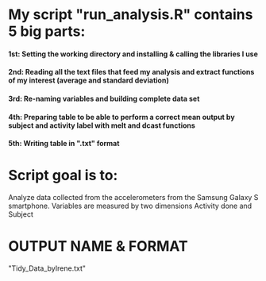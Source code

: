 
# My script "run_analysis.R" contains 5 big parts:

#### 1st: Setting the working directory and installing & calling the libraries I use
#### 2nd: Reading all the text files that feed my analysis and extract functions of my interest (average and standard deviation)
#### 3rd: Re-naming variables and building complete data set
#### 4th: Preparing table to be able to perform a correct mean output by subject and activity label with melt and dcast functions
#### 5th: Writing table in ".txt" format 

# Script goal is to:

Analyze data collected from the accelerometers from the Samsung Galaxy S smartphone.
Variables are measured by two dimensions Activity done and Subject

# OUTPUT NAME & FORMAT

"Tidy_Data_byIrene.txt"


